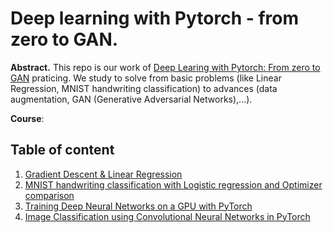 # Deep learning with Pytorch - from zero to GAN. 

**Abstract.** This repo is our work of [Deep Learing with Pytorch: From zero to GAN](https://jovian.ai/aakashns/collections/deep-learning-with-pytorch) praticing. We study to solve from basic problems (like Linear Regression, MNIST handwriting classification) to advances (data augmentation, GAN (Generative Adversarial Networks),...). 

**Course**: 

## Table of content

1. [Gradient Descent & Linear Regression](https://github.com/thoconvuive/deep_learning_with_pytorch/blob/main/Linear%20Regression%20and%20Neural%20Net%20with%20Gradient%20descent%20from%20scratch.ipynb)
2. [MNIST handwriting classification with Logistic regression and Optimizer comparison](https://github.com/thoconvuive/deep_learning_with_pytorch/blob/main/Logistic%20Regression%20by%20MNIST%20handwriting%20dataset.ipynb)
3. [Training Deep Neural Networks on a GPU with PyTorch](https://github.com/thoconvuive/deep_learning_with_pytorch/blob/main/Training%20Deep%20Neural%20Networks%20on%20a%20GPU%20with%20PyTorch.ipynb)
4. [Image Classification using Convolutional Neural Networks in PyTorch](https://github.com/thoconvuive/deep_learning_with_pytorch/blob/main/CNN%20with%20pytorch%20from%20scratch.ipynb)

